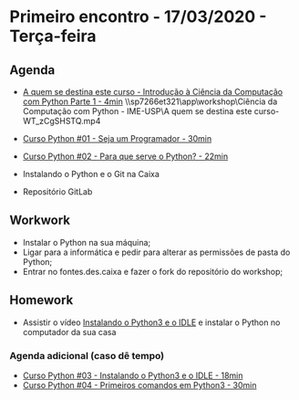 # Primeiro encontro - 17/03/2020 - Terça-feira

## Agenda

- [A quem se destina este curso - Introdução à Ciência da Computação com Python Parte 1 - 4min](https://www.coursera.org/lecture/ciencia-computacao-python-conceitos/a-quem-se-destina-este-curso-OSHKh)
\\\\sp7266et321\app\workshop\Ciência da Computação com Python - IME-USP\A quem se destina este curso-WT_zCgSHSTQ.mp4

- [Curso Python #01 - Seja um Programador - 30min](https://www.youtube.com/watch?v=S9uPNppGsGo&list=PLHz_AreHm4dlKP6QQCekuIPky1CiwmdI6&index=1)
- [Curso Python #02 - Para que serve o Python? - 22min](https://www.youtube.com/watch?v=Mp0vhMDI7fA&list=PLHz_AreHm4dlKP6QQCekuIPky1CiwmdI6&t=0s)
- Instalando o Python e o Git na Caixa
- Repositório GitLab

## Workwork

- Instalar o Python na sua máquina;
- Ligar para a informática e pedir para alterar as permissões de pasta do Python;
- Entrar no fontes.des.caixa e fazer o fork do repositório do workshop;

## Homework

- Assistir o vídeo [Instalando o Python3 e o IDLE](https://www.youtube.com/watch?v=VuKvR1J2LQE&list=PLHz_AreHm4dlKP6QQCekuIPky1CiwmdI6&index=3) e instalar o Python no computador da sua casa

### Agenda adicional (caso dê tempo)

- [Curso Python #03 - Instalando o Python3 e o IDLE - 18min](https://www.youtube.com/watch?v=VuKvR1J2LQE&list=PLHz_AreHm4dlKP6QQCekuIPky1CiwmdI6&index=3)
- [Curso Python #04 - Primeiros comandos em Python3 - 30min](https://www.youtube.com/watch?v=31llNGKWDdo&list=PLHz_AreHm4dlKP6QQCekuIPky1CiwmdI6&index=4)

